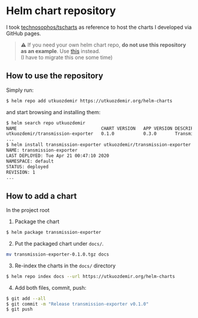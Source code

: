 # Helm chart repository

I took [technosophos/tscharts](https://github.com/technosophos/tscharts) as reference 
to host the charts I developed via GitHub pages.

> :warning: If you need your own helm chart repo, **do not use this repository as an example**.
Use [this](https://github.com/helm/chart-releaser-action) instead.  
(I have to migrate this one some time)

## How to use the repository

Simply run:
```bash
$ helm repo add utkuozdemir https://utkuozdemir.org/helm-charts
```
and start browsing and installing them:
```bash
$ helm search repo utkuozdemir
NAME                             	CHART VERSION	APP VERSION	DESCRIPTION
utkuozdemir/transmission-exporter	0.1.0        	0.3.0      	Transmission Exporter
...
$ helm install transmission-exporter utkuozdemir/transmission-exporter --version 0.1.0
NAME: transmission-exporter
LAST DEPLOYED: Tue Apr 21 00:47:10 2020
NAMESPACE: default
STATUS: deployed
REVISION: 1
...
```

## How to add a chart

In the project root

1. Package the chart
```bash
$ helm package transmission-exporter
```

2. Put the packaged chart under `docs/`.
```bash
mv transmission-exporter-0.1.0.tgz docs
```

3. Re-index the charts in the `docs/` directory
```bash
$ helm repo index docs --url https://utkuozdemir.org/helm-charts
```

4. Add both files, commit, push:
```bash
$ git add --all
$ git commit -m "Release transmission-exporter v0.1.0"
$ git push
```
